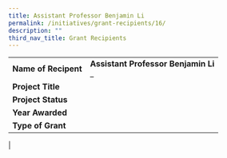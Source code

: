 ```yaml
---
title: Assistant Professor Benjamin Li
permalink: /initiatives/grant-recipients/16/
description: ""
third_nav_title: Grant Recipients
---
```

|  |  |
|---|---|
| **Name of Recipent** | **Assistant Professor Benjamin Li**<br>_ |
| **Project Title** |  |
| **Project Status** |  |
| **Year Awarded** |  |
| **Type of Grant** |  |
|